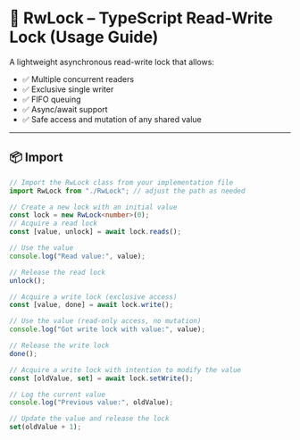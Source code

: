 # 🔐 RwLock<T> – TypeScript Read-Write Lock (Usage Guide)

A lightweight asynchronous read-write lock that allows:

- ✅ Multiple concurrent readers
- ✅ Exclusive single writer
- ✅ FIFO queuing
- ✅ Async/await support
- ✅ Safe access and mutation of any shared value

---

## 📦 Import

```ts
// Import the RwLock class from your implementation file
import RwLock from "./RwLock"; // adjust the path as needed

// Create a new lock with an initial value
const lock = new RwLock<number>(0);
// Acquire a read lock
const [value, unlock] = await lock.reads();

// Use the value
console.log("Read value:", value);

// Release the read lock
unlock();

// Acquire a write lock (exclusive access)
const [value, done] = await lock.write();

// Use the value (read-only access, no mutation)
console.log("Got write lock with value:", value);

// Release the write lock
done();

// Acquire a write lock with intention to modify the value
const [oldValue, set] = await lock.setWrite();

// Log the current value
console.log("Previous value:", oldValue);

// Update the value and release the lock
set(oldValue + 1);
```
